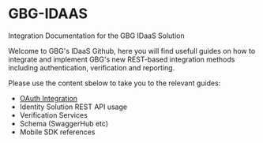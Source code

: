 # GBG-IDAAS
Integration Documentation for the GBG IDaaS Solution 

Welcome to GBG's IDaaS Github, here you will find usefull guides on how to integrate and implement GBG's new REST-based integration methods including authentication, verification and reporting.

Please use the content sbelow to take you to the relevant guides:

<ul>
  <li><a href="https://github.com/DKeirle/GBG-IDAAS/blob/master/OAuth/Implementation%20Guide">OAuth Integration</a></li>
  <li>Identity Solution REST API usage</li>
  <li>Verification Services</li>
  <li>Schema (SwaggerHub etc)</li>
  <li>Mobile SDK references</li>
</ul>
